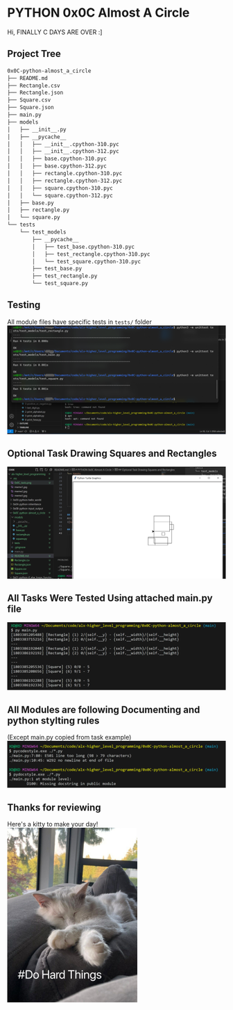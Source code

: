 # PYTHON 0x0C Almost A Circle
Hi, FINALLY C DAYS ARE OVER :] 

## Project Tree
```bash
0x0C-python-almost_a_circle
├── README.md
├── Rectangle.csv
├── Rectangle.json
├── Square.csv
├── Square.json
├── main.py
├── models
│   ├── __init__.py
│   ├── __pycache__
│   │   ├── __init__.cpython-310.pyc
│   │   ├── __init__.cpython-312.pyc
│   │   ├── base.cpython-310.pyc
│   │   ├── base.cpython-312.pyc
│   │   ├── rectangle.cpython-310.pyc
│   │   ├── rectangle.cpython-312.pyc
│   │   ├── square.cpython-310.pyc
│   │   └── square.cpython-312.pyc
│   ├── base.py
│   ├── rectangle.py
│   └── square.py
└── tests
    └── test_models
        ├── __pycache__
        │   ├── test_base.cpython-310.pyc
        │   ├── test_rectangle.cpython-310.pyc
        │   └── test_square.cpython-310.pyc
        ├── test_base.py
        ├── test_rectangle.py
        └── test_square.py
```

## Testing
All module files have specific tests in `tests/` folder
![tests](../.res/0x0C_tests.png)

## Optional Task Drawing Squares and Rectangles
![drawing](../.res/0x0C_drawing.png)

## All Tasks Were Tested Using attached main.py file
![testing](../.res/0x0C_testing.png)

## All Modules are following Documenting and python stylting rules
(Except main.py copied from task example)
![doc](../.res/0x0C_Doc.png)

## Thanks for reviewing
Here's a kitty to make your day!  
<img src="../.res/kitty.jpg" alt="kitty" width="300"/>